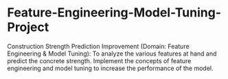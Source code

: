# Feature-Engineering-Model-Tuning-Project
Construction Strength Prediction Improvement (Domain: Feature Engineering &amp; Model Tuning): To analyze the various features at hand and predict the concrete strength. Implement the concepts of feature engineering and model tuning to increase the performance of the model.
